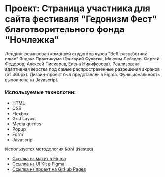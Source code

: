 # Проект: Страница участника для сайта фестиваля "Гедонизм Фест" благотворительного фонда "Ночлежка"

Лендинг реализован командой студентов курса "Веб-разработчик плюс" Яндекс.Практикума (Григорий Сухотин, Максим Лебедев, Сергей Федоров, Алексей Пискарев, Елена Никифорова).
Реализована адаптивная верстка под самые распространенные разрешения экранов (от 360px). 
Дизайн-проект был представлен в Figma. Функциональность выполнена на Javascript. 

### Используемые технологии:

* HTML
* CSS
* Flexbox
* Grid Layout
* Media queries
* Popup
* Form
* Javascript

Используется методология БЭМ (Nested)

* [Ссылка на макет в Figma](https://www.figma.com/file/dLE6YhFRwuYxwBws2V1H1h/Web%2B_Гедонизмфест?node-id=0%3A1)
* [Ссылка на UI Kit в Figma](https://www.figma.com/file/ng6teSjV2QI0InmBNCJH94/Ночлежка-(Polished)?node-id=1028%3A5288)
* [Ссылка на проект на GitHub Pages](https://LebedevMV.github.io/nochlezhka)
